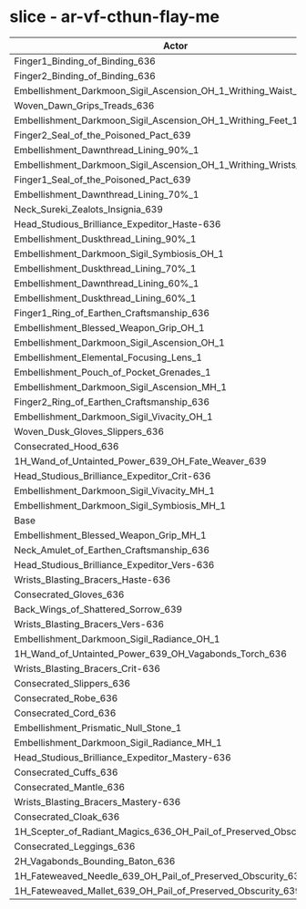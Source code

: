 # slice - ar-vf-cthun-flay-me
| Actor | DPS | Increase |
|---|:---:|:---:|
|Finger1_Binding_of_Binding_636|1396233|1.27%|
|Finger2_Binding_of_Binding_636|1394451|1.15%|
|Embellishment_Darkmoon_Sigil_Ascension_OH_1_Writhing_Waist_1|1392743|1.02%|
|Woven_Dawn_Grips_Treads_636|1391831|0.96%|
|Embellishment_Darkmoon_Sigil_Ascension_OH_1_Writhing_Feet_1|1390657|0.87%|
|Finger2_Seal_of_the_Poisoned_Pact_639|1389287|0.77%|
|Embellishment_Dawnthread_Lining_90%_1|1388704|0.73%|
|Embellishment_Darkmoon_Sigil_Ascension_OH_1_Writhing_Wrists_1|1387599|0.65%|
|Finger1_Seal_of_the_Poisoned_Pact_639|1387355|0.63%|
|Embellishment_Dawnthread_Lining_70%_1|1386947|0.60%|
|Neck_Sureki_Zealots_Insignia_639|1386282|0.55%|
|Head_Studious_Brilliance_Expeditor_Haste-636|1385432|0.49%|
|Embellishment_Duskthread_Lining_90%_1|1384580|0.43%|
|Embellishment_Darkmoon_Sigil_Symbiosis_OH_1|1383220|0.33%|
|Embellishment_Duskthread_Lining_70%_1|1383052|0.32%|
|Embellishment_Dawnthread_Lining_60%_1|1382691|0.29%|
|Embellishment_Duskthread_Lining_60%_1|1382078|0.25%|
|Finger1_Ring_of_Earthen_Craftsmanship_636|1382052|0.25%|
|Embellishment_Blessed_Weapon_Grip_OH_1|1381841|0.23%|
|Embellishment_Darkmoon_Sigil_Ascension_OH_1|1381746|0.22%|
|Embellishment_Elemental_Focusing_Lens_1|1380805|0.16%|
|Embellishment_Pouch_of_Pocket_Grenades_1|1380444|0.13%|
|Embellishment_Darkmoon_Sigil_Ascension_MH_1|1380384|0.12%|
|Finger2_Ring_of_Earthen_Craftsmanship_636|1379926|0.09%|
|Embellishment_Darkmoon_Sigil_Vivacity_OH_1|1379883|0.09%|
|Woven_Dusk_Gloves_Slippers_636|1379765|0.08%|
|Consecrated_Hood_636|1379581|0.07%|
|1H_Wand_of_Untainted_Power_639_OH_Fate_Weaver_639|1379282|0.04%|
|Head_Studious_Brilliance_Expeditor_Crit-636|1379257|0.04%|
|Embellishment_Darkmoon_Sigil_Vivacity_MH_1|1378978|0.02%|
|Embellishment_Darkmoon_Sigil_Symbiosis_MH_1|1378959|0.02%|
|Base|1378662|0.00%|
|Embellishment_Blessed_Weapon_Grip_MH_1|1378176|-0.04%|
|Neck_Amulet_of_Earthen_Craftsmanship_636|1377267|-0.10%|
|Head_Studious_Brilliance_Expeditor_Vers-636|1377202|-0.11%|
|Wrists_Blasting_Bracers_Haste-636|1377143|-0.11%|
|Consecrated_Gloves_636|1377004|-0.12%|
|Back_Wings_of_Shattered_Sorrow_639|1376992|-0.12%|
|Wrists_Blasting_Bracers_Vers-636|1376908|-0.13%|
|Embellishment_Darkmoon_Sigil_Radiance_OH_1|1376872|-0.13%|
|1H_Wand_of_Untainted_Power_639_OH_Vagabonds_Torch_636|1376603|-0.15%|
|Wrists_Blasting_Bracers_Crit-636|1376477|-0.16%|
|Consecrated_Slippers_636|1376327|-0.17%|
|Consecrated_Robe_636|1375689|-0.22%|
|Consecrated_Cord_636|1374976|-0.27%|
|Embellishment_Prismatic_Null_Stone_1|1374808|-0.28%|
|Embellishment_Darkmoon_Sigil_Radiance_MH_1|1374646|-0.29%|
|Head_Studious_Brilliance_Expeditor_Mastery-636|1374415|-0.31%|
|Consecrated_Cuffs_636|1374403|-0.31%|
|Consecrated_Mantle_636|1374338|-0.31%|
|Wrists_Blasting_Bracers_Mastery-636|1373186|-0.40%|
|Consecrated_Cloak_636|1373129|-0.40%|
|1H_Scepter_of_Radiant_Magics_636_OH_Pail_of_Preserved_Obscurity_639|1373089|-0.40%|
|Consecrated_Leggings_636|1371663|-0.51%|
|2H_Vagabonds_Bounding_Baton_636|1371436|-0.52%|
|1H_Fateweaved_Needle_639_OH_Pail_of_Preserved_Obscurity_639|1369558|-0.66%|
|1H_Fateweaved_Mallet_639_OH_Pail_of_Preserved_Obscurity_639|1369193|-0.69%|
